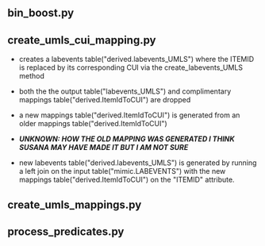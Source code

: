 bin_boost.py
------------

create_umls_cui_mapping.py
--------------------------
* creates a labevents table("derived.labevents_UMLS") where the ITEMID is replaced by its corresponding CUI
via the create_labevents_UMLS method

* both the the output table("labevents_UMLS") and complimentary mappings table("derived.ItemIdToCUI") are dropped

* a new mappings table("derived.ItemIdToCUI") is generated from an older mappings table("derived.ItemIdToCUI")

* ***UNKNOWN: HOW THE OLD MAPPING WAS GENERATED I THINK SUSANA MAY HAVE MADE IT BUT I AM NOT SURE***

* new labevents table("derived.labevents_UMLS") is generated by running a left join on the input table("mimic.LABEVENTS")
with the new mappings table("derived.ItemIdToCUI") on the "ITEMID" attribute.

create_umls_mappings.py
----------------------

process_predicates.py
--------------------